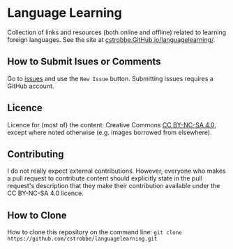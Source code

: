 # Language Learning

Collection of links and resources (both online and offline) related to learning foreign languages. 
See the site at 
[cstrobbe.GitHub.io/languagelearning/](http://cstrobbe.github.io/languagelearning/).

## How to Submit Isues or Comments
Go to [issues](https://github.com/cstrobbe/AccessibilityResources/issues) 
and use the `New Issue` button.
Submitting issues requires a GitHub account.

## Licence 
Licence for (most of) the content: Creative Commons [CC BY-NC-SA 4.0](Licence_CC-BY-NC-SA-4.0.html),
except where noted otherwise (e.g. images borrowed from elsewhere).

## Contributing
I do not really expect external contributions. 
However, everyone who makes a pull request to contribute content should explicitly state 
in the pull request's description that they make their contribution available under the CC BY-NC-SA 4.0 licence.

## How to Clone
How to clone this repository on the command line:
    `git clone https://github.com/cstrobbe/languagelearning.git`

